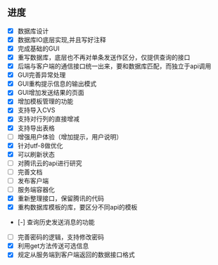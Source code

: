## 进度

- [x] 数据库设计
- [x] 数据库IO底层实现,并且写好注释
- [x] 完成基础的GUI
- [x] 重写数据库，底层也不再对单条发送作区分，仅提供查询的接口
- [x] 后端与客户端的通信接口统一出来，要和数据库匹配，而独立于api调用
- [x] GUI完善异常处理
- [x] GUI重构提示信息的输出模式
- [x] GUI增加发送结果的页面
- [x] 增加模板管理的功能
- [x] 支持导入CVS
- [x] 支持对行列的直接增减
- [x] 支持导出表格
- [ ] 增强用户体验（增加提示，用户说明）
- [x] 针对utf-8做优化
- [x] 可以刷新状态
- [ ] 对腾讯云的api进行研究
- [ ] 完善文档
- [ ] 发布客户端
- [ ] 服务端容器化
- [x] 重新整理接口，保留腾讯的代码
- [x] 重构数据库模板的库，要区分不同api的模板
- [-] 查询历史发送消息的功能
- [ ] 完善密码的逻辑，支持修改密码
- [x] 利用get方法传送可选信息
- [x] 规定从服务端到客户端返回的数据接口格式
